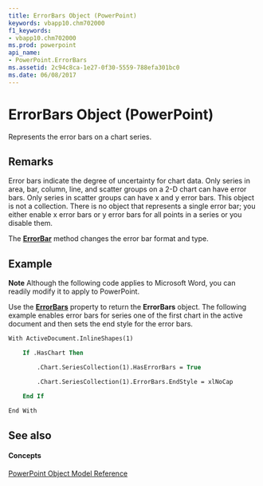 ```yaml
---
title: ErrorBars Object (PowerPoint)
keywords: vbapp10.chm702000
f1_keywords:
- vbapp10.chm702000
ms.prod: powerpoint
api_name:
- PowerPoint.ErrorBars
ms.assetid: 2c94c8ca-1e27-0f30-5559-788efa301bc0
ms.date: 06/08/2017
---
```



# ErrorBars Object (PowerPoint)

Represents the error bars on a chart series.


## Remarks

 Error bars indicate the degree of uncertainty for chart data. Only series in area, bar, column, line, and scatter groups on a 2-D chart can have error bars. Only series in scatter groups can have x and y error bars. This object is not a collection. There is no object that represents a single error bar; you either enable x error bars or y error bars for all points in a series or you disable them.

The  **[ErrorBar](series-errorbar-method-powerpoint.md)** method changes the error bar format and type.


## Example




 **Note**  Although the following code applies to Microsoft Word, you can readily modify it to apply to PowerPoint.

Use the  **[ErrorBars](series-errorbars-property-powerpoint.md)** property to return the **ErrorBars** object. The following example enables error bars for series one of the first chart in the active document and then sets the end style for the error bars.




```vb
With ActiveDocument.InlineShapes(1)

    If .HasChart Then

        .Chart.SeriesCollection(1).HasErrorBars = True

        .Chart.SeriesCollection(1).ErrorBars.EndStyle = xlNoCap

    End If

End With
```


## See also


#### Concepts



[PowerPoint Object Model Reference](object-model-powerpoint-vba-reference.md)

